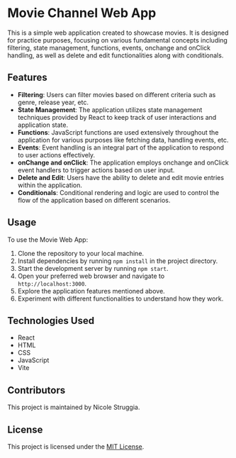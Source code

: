 # Movie Channel Web App

This is a simple web application created to showcase movies. It is designed for practice purposes, focusing on various fundamental concepts including filtering, state management, functions, events, onchange and onClick handling, as well as delete and edit functionalities along with conditionals.

## Features

- **Filtering**: Users can filter movies based on different criteria such as genre, release year, etc.
- **State Management**: The application utilizes state management techniques provided by React to keep track of user interactions and application state.
- **Functions**: JavaScript functions are used extensively throughout the application for various purposes like fetching data, handling events, etc.
- **Events**: Event handling is an integral part of the application to respond to user actions effectively.
- **onChange and onClick**: The application employs onchange and onClick event handlers to trigger actions based on user input.
- **Delete and Edit**: Users have the ability to delete and edit movie entries within the application.
- **Conditionals**: Conditional rendering and logic are used to control the flow of the application based on different scenarios.

## Usage

To use the Movie Web App:

1. Clone the repository to your local machine.
2. Install dependencies by running `npm install` in the project directory.
3. Start the development server by running `npm start`.
4. Open your preferred web browser and navigate to `http://localhost:3000`.
5. Explore the application features mentioned above.
6. Experiment with different functionalities to understand how they work.

## Technologies Used

- React
- HTML
- CSS
- JavaScript
- Vite

## Contributors

This project is maintained by Nicole Struggia.

## License

This project is licensed under the [MIT License](LICENSE).
